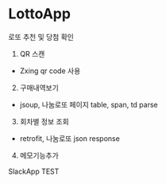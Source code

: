 # LottoApp
로또 추천 및 당첨 확인


1. QR 스캔
 - Zxing qr code 사용
 
2. 구매내역보기
 - jsoup, 나눔로또 페이지 table, span, td parse

3. 회차별 정보 조회
 - retrofit, 나눔로또 json response

4. 메모기능추가


SlackApp TEST
